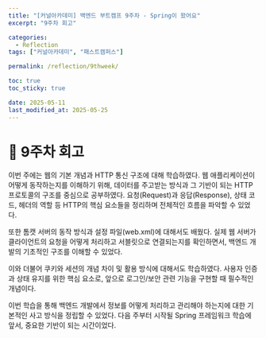 ```yaml
---
title: "[커널아카데미] 백엔드 부트캠프 9주차 - Spring이 왔어요"
excerpt: "9주차 회고"

categories:
  - Reflection
tags: ["커널아카데미", "패스트캠퍼스"]

permalink: /reflection/9thweek/

toc: true
toc_sticky: true

date: 2025-05-11
last_modified_at: 2025-05-25
---
```


# 📜 9주차 회고
이번 주에는 웹의 기본 개념과 HTTP 통신 구조에 대해 학습하였다.
웹 애플리케이션이 어떻게 동작하는지를 이해하기 위해, 데이터를 주고받는 방식과 그 기반이 되는 HTTP 프로토콜의 구조를 중심으로 공부하였다. 요청(Request)과 응답(Response), 상태 코드, 헤더의 역할 등 HTTP의 핵심 요소들을 정리하며 전체적인 흐름을 파악할 수 있었다.

또한 톰캣 서버의 동작 방식과 설정 파일(web.xml)에 대해서도 배웠다. 실제 웹 서버가 클라이언트의 요청을 어떻게 처리하고 서블릿으로 연결되는지를 확인하면서, 백엔드 개발의 기초적인 구조를 이해할 수 있었다.

이와 더불어 쿠키와 세션의 개념 차이 및 활용 방식에 대해서도 학습하였다. 사용자 인증과 상태 유지를 위한 핵심 요소로, 앞으로 로그인/보안 관련 기능을 구현할 때 필수적인 개념이다.

이번 학습을 통해 백엔드 개발에서 정보를 어떻게 처리하고 관리해야 하는지에 대한 기본적인 사고 방식을 정립할 수 있었다. 다음 주부터 시작될 Spring 프레임워크 학습에 앞서, 중요한 기반이 되는 시간이었다.